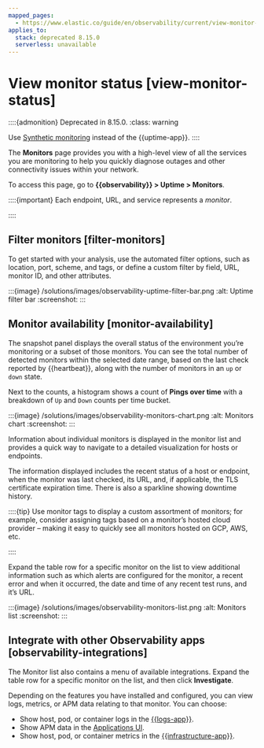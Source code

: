 ```yaml
---
mapped_pages:
  - https://www.elastic.co/guide/en/observability/current/view-monitor-status.html
applies_to:
  stack: deprecated 8.15.0
  serverless: unavailable
---
```


# View monitor status [view-monitor-status]

::::{admonition} Deprecated in 8.15.0.
:class: warning

Use [Synthetic monitoring](/solutions/observability/apps/synthetic-monitoring.md) instead of the {{uptime-app}}.
::::

The **Monitors** page provides you with a high-level view of all the services you are monitoring to help you quickly diagnose outages and other connectivity issues within your network.

To access this page, go to **{{observability}} > Uptime > Monitors**.

::::{important}
Each endpoint, URL, and service represents a *monitor*.

::::

## Filter monitors [filter-monitors]

To get started with your analysis, use the automated filter options, such as location, port, scheme, and tags, or define a custom filter by field, URL, monitor ID, and other attributes.

:::{image} /solutions/images/observability-uptime-filter-bar.png
:alt: Uptime filter bar
:screenshot:
:::

## Monitor availability [monitor-availability]

The snapshot panel displays the overall status of the environment you’re monitoring or a subset of those monitors. You can see the total number of detected monitors within the selected date range, based on the last check reported by {{heartbeat}}, along with the number of monitors in an `up` or `down` state.

Next to the counts, a histogram shows a count of **Pings over time** with a breakdown of `Up` and `Down` counts per time bucket.

:::{image} /solutions/images/observability-monitors-chart.png
:alt: Monitors chart
:screenshot:
:::

Information about individual monitors is displayed in the monitor list and provides a quick way to navigate to a detailed visualization for hosts or endpoints.

The information displayed includes the recent status of a host or endpoint, when the monitor was last checked, its URL, and, if applicable, the TLS certificate expiration time. There is also a sparkline showing downtime history.

::::{tip}
Use monitor tags to display a custom assortment of monitors; for example, consider assigning tags based on a monitor’s hosted cloud provider – making it easy to quickly see all monitors hosted on GCP, AWS, etc.

::::

Expand the table row for a specific monitor on the list to view additional information such as which alerts are configured for the monitor, a recent error and when it occurred, the date and time of any recent test runs, and it’s URL.

:::{image} /solutions/images/observability-monitors-list.png
:alt: Monitors list
:screenshot:
:::

## Integrate with other Observability apps [observability-integrations]

The Monitor list also contains a menu of available integrations. Expand the table row for a specific monitor on the list, and then click **Investigate**.

Depending on the features you have installed and configured, you can view logs, metrics, or APM data relating to that monitor. You can choose:

* Show host, pod, or container logs in the [{{logs-app}}](../logs/explore-logs.md).
* Show APM data in the [Applications UI](traces-2.md).
* Show host, pod, or container metrics in the [{{infrastructure-app}}](/solutions/observability/infra-and-hosts/analyze-infrastructure-host-metrics.md).

